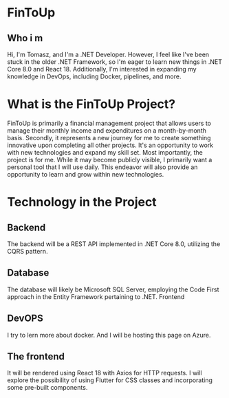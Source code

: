 # FinToUp

## Who i m
Hi, I'm Tomasz, and I'm a .NET Developer. However, I feel like I've been stuck in the older .NET Framework, so I'm eager to learn new things in .NET Core 8.0 and React 18. Additionally, I'm interested in expanding my knowledge in DevOps, including Docker, pipelines, and more.

# What is the FinToUp Project?
FinToUp is primarily a financial management project that allows users to manage their monthly income and expenditures on a month-by-month basis.
Secondly, it represents a new journey for me to create something innovative upon completing all other projects. It's an opportunity to work with new technologies and expand my skill set.
Most importantly, the project is for me. While it may become publicly visible, I primarily want a personal tool that I will use daily. This endeavor will also provide an opportunity to learn and grow within new technologies.


# Technology in the Project
## Backend
The backend will be a REST API implemented in .NET Core 8.0, utilizing the CQRS pattern.

## Database
The database will likely be Microsoft SQL Server, employing the Code First approach in the Entity Framework pertaining to .NET.
Frontend

## DevOPS
I try to lern more about docker.
And I will be hosting this page on Azure.

## The frontend
It will be rendered using React 18 with Axios for HTTP requests. I will explore the possibility of using Flutter for CSS classes and incorporating some pre-built components.
